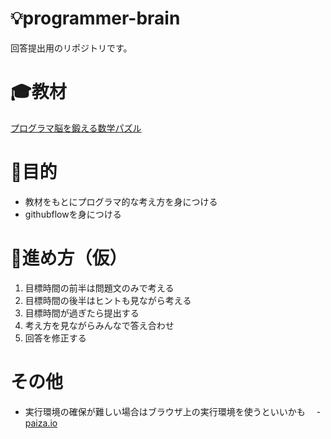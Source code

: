 # :bulb:programmer-brain
回答提出用のリポジトリです。

# :mortar_board:教材
[プログラマ脳を鍛える数学パズル](https://www.amazon.co.jp/dp/479814245X?tag=sepublish3-22)

# 🤔目的
- 教材をもとにプログラマ的な考え方を身につける
- githubflowを身につける

# :speech_balloon:進め方（仮）
1. 目標時間の前半は問題文のみで考える
2. 目標時間の後半はヒントも見ながら考える
3. 目標時間が過ぎたら提出する
4. 考え方を見ながらみんなで答え合わせ
5. 回答を修正する

# その他
- 実行環境の確保が難しい場合はブラウザ上の実行環境を使うといいかも
　- [paiza.io](https://paiza.io/?locale=ja-jp)
